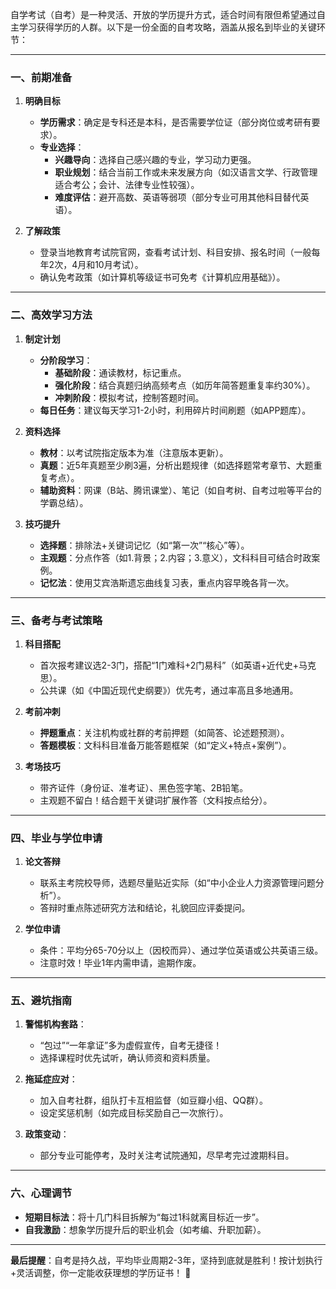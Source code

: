 自学考试（自考）是一种灵活、开放的学历提升方式，适合时间有限但希望通过自主学习获得学历的人群。以下是一份全面的自考攻略，涵盖从报名到毕业的关键环节：

---

### **一、前期准备**
1. **明确目标**  
   - **学历需求**：确定是专科还是本科，是否需要学位证（部分岗位或考研有要求）。  
   - **专业选择**：  
     - **兴趣导向**：选择自己感兴趣的专业，学习动力更强。  
     - **职业规划**：结合当前工作或未来发展方向（如汉语言文学、行政管理适合考公；会计、法律专业性较强）。  
     - **难度评估**：避开高数、英语等弱项（部分专业可用其他科目替代英语）。  

2. **了解政策**  
   - 登录当地教育考试院官网，查看考试计划、科目安排、报名时间（一般每年2次，4月和10月考试）。  
   - 确认免考政策（如计算机等级证书可免考《计算机应用基础》）。  

---

### **二、高效学习方法**
1. **制定计划**  
   - **分阶段学习**：  
     - **基础阶段**：通读教材，标记重点。  
     - **强化阶段**：结合真题归纳高频考点（如历年简答题重复率约30%）。  
     - **冲刺阶段**：模拟考试，控制答题时间。  
   - **每日任务**：建议每天学习1-2小时，利用碎片时间刷题（如APP题库）。  

2. **资料选择**  
   - **教材**：以考试院指定版本为准（注意版本更新）。  
   - **真题**：近5年真题至少刷3遍，分析出题规律（如选择题常考章节、大题重复考点）。  
   - **辅助资料**：网课（B站、腾讯课堂）、笔记（如自考树、自考过啦等平台的学霸总结）。  

3. **技巧提升**  
   - **选择题**：排除法+关键词记忆（如“第一次”“核心”等）。  
   - **主观题**：分点作答（如1.背景；2.内容；3.意义），文科科目可结合时政案例。  
   - **记忆法**：使用艾宾浩斯遗忘曲线复习表，重点内容早晚各背一次。  

---

### **三、备考与考试策略**
1. **科目搭配**  
   - 首次报考建议选2-3门，搭配“1门难科+2门易科”（如英语+近代史+马克思）。  
   - 公共课（如《中国近现代史纲要》）优先考，通过率高且多地通用。  

2. **考前冲刺**  
   - **押题重点**：关注机构或社群的考前押题（如简答、论述题预测）。  
   - **答题模板**：文科科目准备万能答题框架（如“定义+特点+案例”）。  

3. **考场技巧**  
   - 带齐证件（身份证、准考证）、黑色签字笔、2B铅笔。  
   - 主观题不留白！结合题干关键词扩展作答（文科按点给分）。  

---

### **四、毕业与学位申请**
1. **论文答辩**  
   - 联系主考院校导师，选题尽量贴近实际（如“中小企业人力资源管理问题分析”）。  
   - 答辩时重点陈述研究方法和结论，礼貌回应评委提问。  

2. **学位申请**  
   - 条件：平均分65-70分以上（因校而异）、通过学位英语或公共英语三级。  
   - 注意时效！毕业1年内需申请，逾期作废。  

---

### **五、避坑指南**
1. **警惕机构套路**：  
   - “包过”“一年拿证”多为虚假宣传，自考无捷径！  
   - 选择课程时优先试听，确认师资和资料质量。  

2. **拖延症应对**：  
   - 加入自考社群，组队打卡互相监督（如豆瓣小组、QQ群）。  
   - 设定奖惩机制（如完成目标奖励自己一次旅行）。  

3. **政策变动**：  
   - 部分专业可能停考，及时关注考试院通知，尽早考完过渡期科目。  

---

### **六、心理调节**
- **短期目标法**：将十几门科目拆解为“每过1科就离目标近一步”。  
- **自我激励**：想象学历提升后的职业机会（如考编、升职加薪）。  

---

**最后提醒**：自考是持久战，平均毕业周期2-3年，坚持到底就是胜利！按计划执行+灵活调整，你一定能收获理想的学历证书！ 🌟